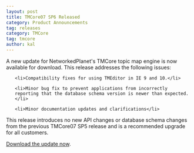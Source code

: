 ```yaml
---
layout: post
title: TMCore07 SP6 Released
category: Product Announcements
tag: releases
category: TMCore
tag: tmcore
author: kal
---
```

A new update for NetworkedPlanet's TMCore topic map engine is now available for download. <!--more-->This release addresses the following issues:

<ul>

	<li>Compatibility fixes for using TMEditor in IE 9 and 10.</li>

	<li>Minor bug fix to prevent applications from incorrectly reporting that the database schema version is newer than expected.</li>

	<li>Minor documentation updates and clarifications</li>

</ul>

This release introduces no new API changes or database schema changes from the previous TMCore07 SP5 release and is a recommended upgrade for all customers.



<a title="Download TMCore07 SP6" href="/download/tmcore/tmcore07sp6.zip">Download the update now</a>.